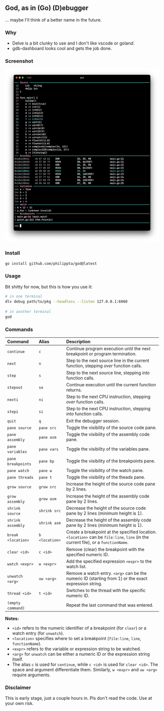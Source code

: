 ## God, as in (Go) (D)ebugger

... maybe I'll think of a better name in the future.

### Why

- Delve is a bit clunky to use and I don't like vscode or golan*d*.
- gdb-dashboard looks cool and gets the job done.

### Screenshot

![Screenshot](/.github/screenshot.png)

### Install

```
go install github.com/philippta/god@latest
```

### Usage

Bit shitty for now, but this is how you use it:

```bash
# in one terminal
dlv debug path/to/pkg --headless --listen 127.0.0.1:6060

# in another terminal
god
```

### Commands

| Command            | Alias              | Description                                                                                                                          |
| :----------------- | :----------------- | :----------------------------------------------------------------------------------------------------------------------------------- |
| `continue`         | `c`                | Continue program execution until the next breakpoint or program termination.                                                         |
| `next`             | `n`                | Step to the next source line in the current function, stepping *over* function calls.                                                |
| `step`             | `s`                | Step to the next source line, stepping *into* function calls.                                                                        |
| `stepout`          | `so`               | Continue execution until the current function returns.                                                                               |
| `nexti`            | `ni`               | Step to the next CPU instruction, stepping *over* function calls.                                                                    |
| `stepi`            | `si`               | Step to the next CPU instruction, stepping *into* function calls.                                                                    |
| `quit`             | `q`                | Exit the debugger session.                                                                                                           |
| `pane source`      | `pane src`         | Toggle the visibility of the source code pane.                                                                                       |
| `pane assembly`    | `pane asm`         | Toggle the visibility of the assembly code pane.                                                                                     |
| `pane variables`   | `pane vars`        | Toggle the visibility of the variables pane.                                                                                         |
| `pane breakpoints` | `pane bp`          | Toggle the visibility of the breakpoints pane.                                                                                       |
| `pane watch`       | `pane w`           | Toggle the visibility of the watch pane.                                                                                             |
| `pane threads`     | `pane t`           | Toggle the visibility of the theads pane.                                                                                            |
| `grow source`      | `grow src`         | Increase the height of the source code pane by 2 lines.                                                                              |
| `grow assembly`    | `grow asm`         | Increase the height of the assembly code pane by 2 lines.                                                                            |
| `shrink source`    | `shrink src`       | Decrease the height of the source code pane by 2 lines (minimum height is 1).                                                        |
| `shrink assembly`  | `shrink asm`       | Decrease the height of the assembly code pane by 2 lines (minimum height is 1).                                                      |
| `break <location>` | `b <location>`     | Create a breakpoint at the specified location. `<location>` can be `file:line`, `line` (in the current file), or a `functionName`.   |
| `clear <id>`       | `c <id>`           | Remove (clear) the breakpoint with the specified numeric ID.                                                                         |
| `watch <expr>`     | `w <expr>`         | Add the specified expression `<expr>` to the watch list.                                                                             |
| `unwatch <arg>`    | `uw <arg>`         | Remove a watch entry. `<arg>` can be the numeric ID (starting from 1) or the exact expression string.                                |
| `thread <id>`      | `t <id>`           | Switches to the thread with the specific numeric ID.                                                                                 |
| `(empty command)`  |                    | Repeat the last command that was entered.                                                                                            |

**Notes:**

* `<id>` refers to the numeric identifier of a breakpoint (for `clear`) or a watch entry (for `unwatch`).
* `<location>` specifies where to set a breakpoint (`file:line`, `line`, `functionName`).
* `<expr>` refers to the variable or expression string to be watched.
* `<arg>` for `unwatch` can be either a numeric ID or the expression string itself.
* The alias `c` is used for `continue`, while `c <id>` is used for `clear <id>`. The space and argument differentiate them. Similarly, `w <expr>` and `uw <arg>` require arguments.


### Disclaimer

This is early stage, just a couple hours in. Pls don't read the code. Use at your own risk.
